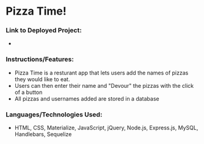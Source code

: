 # Pizza Time!

### Link to Deployed Project:
* 

### Instructions/Features:
* Pizza Time is a resturant app that lets users add the names of pizzas they would like to eat.
* Users can then enter their name and "Devour" the pizzas with the click of a button
* All pizzas and usernames added are stored in a database

### Languages/Technologies Used:
* HTML, CSS, Materialize, JavaScript, jQuery, Node.js, Express.js, MySQL, Handlebars, Sequelize
